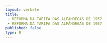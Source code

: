 ```yaml
---
layout: verbete
title:
 - REFORMA DA TARIFA DAS ALFANDEGAS DE 1957
 - REFORMA DA TARIFA DAS ALFÂNDEGAS DE 1957
published: false
type: R
---
```


